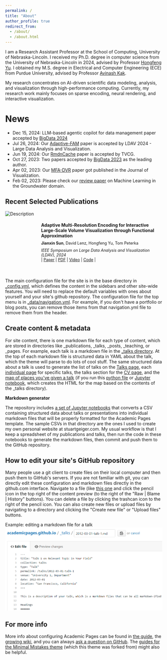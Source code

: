 ```yaml
---
permalink: /
title: "About"
author_profile: true
redirect_from: 
  - /about/
  - /about.html
---
```


I am a Research Assistant Professor at the School of Computing, University of Nebraska-Lincoln. I received my Ph.D. degree in computer science from the University of Nebraska-Lincoln in 2024, advised by Professor [Hongfeng Yu](https://cse.unl.edu/~yu/). I obtained my M.S. degree in Electrical and Computer Engineering (ECE) from Purdue University, advised by Professor [Avinash Kak](https://engineering.purdue.edu/kak/). 
<!--I received my B.S degree from Harbin Institute of Technology.-->

My research concentrates on AI-driven scientific data modeling, analysis, and visualization through high-performance computing. Currently, my research work mainly focuses on sparse encoding, neural rendering, and interactive visualization.

News
======
- Dec 15, 2024: LLM-based agentic copilot for data management paper accepted by [BigData 2024](https://ieeexplore.ieee.org/abstract/document/10826038)
- Jul 26, 2024: Our [Adaptive-FAM](https://arxiv.org/abs/2409.00184) paper is accepted by LDAV 2024 - Large Data Analysis and Visualization.
- Jun 19, 2024: Our [RmdnCache](https://ieeexplore.ieee.org/abstract/document/10549835) paper is accepted by TVCG.
- Oct 27, 2023: Two papers accepted by [BigData 2023](https://bigdataieee.org/BigData2023/ImportantDates.html) as the leading author.
- Apr 02, 2023: Our [MFA-DVR](https://link.springer.com/article/10.1007/s12650-023-00946-y) paper got published in the Journal of Visualization.
- Feb 02, 2023: Please check our [review paper](https://www.sciencedirect.com/science/article/pii/S004313542300180X?casa_token=WlEPnkdR5akAAAAA:kjxbRnqBaa8vDkgmDDFCv-UxDjXrSMhSQwXlkNmzKaKFGphWdj30-e7-mJxswjyAzIzbMPyS) on Machine Learning in the Groundwater domain.

Recent Selected Publications
------
<div style="display: flex; align-items: center; gap: 20px;">
  <img src="https://github.com/sunjianxin/sunjianxin.github.io/blob/master/assets/adaptive.png?raw=true" alt="Description" style="width: 200px; height: 200px; object-fit: cover;">
  <div>
    <p style="margin: 0 0 8px 0; font-weight: bold;">Adaptive Multi-Resolution Encoding for Interactive Large-Scale Volume Visualization through Functional Approximation</p>
    <p style="margin: 0 0 8px 0; font-size: 0.9em;"><strong>Jianxin Sun</strong>, David Lenz, Hongfeng Yu, Tom Peterka</p>
    <p style="margin: 0; font-style: italic; font-size: 0.9em;">IEEE Symposium on Large Data Analysis and Visualization (LDAV), 2024</p>
    <p style="margin: 0; font-size: 0.9em;">
      | <a href="https://ieeexplore.ieee.org/abstract/document/10767627" target="_blank">Paper</a> | 
      <a href="https://arxiv.org/pdf/2409.00184" target="_blank">PDF</a> | 
      <a href="LINK_TO_VIDEO" target="_blank">Video</a> | 
      <a href="https://github.com/sunjianxin/Adaptive-FAM" target="_blank">Code</a> |
    </p>
  </div>
</div>

The main configuration file for the site is in the base directory in [_config.yml](https://github.com/academicpages/academicpages.github.io/blob/master/_config.yml), which defines the content in the sidebars and other site-wide features. You will need to replace the default variables with ones about yourself and your site's github repository. The configuration file for the top menu is in [_data/navigation.yml](https://github.com/academicpages/academicpages.github.io/blob/master/_data/navigation.yml). For example, if you don't have a portfolio or blog posts, you can remove those items from that navigation.yml file to remove them from the header. 

Create content & metadata
------
For site content, there is one markdown file for each type of content, which are stored in directories like _publications, _talks, _posts, _teaching, or _pages. For example, each talk is a markdown file in the [_talks directory](https://github.com/academicpages/academicpages.github.io/tree/master/_talks). At the top of each markdown file is structured data in YAML about the talk, which the theme will parse to do lots of cool stuff. The same structured data about a talk is used to generate the list of talks on the [Talks page](https://academicpages.github.io/talks), each [individual page](https://academicpages.github.io/talks/2012-03-01-talk-1) for specific talks, the talks section for the [CV page](https://academicpages.github.io/cv), and the [map of places you've given a talk](https://academicpages.github.io/talkmap.html) (if you run this [python file](https://github.com/academicpages/academicpages.github.io/blob/master/talkmap.py) or [Jupyter notebook](https://github.com/academicpages/academicpages.github.io/blob/master/talkmap.ipynb), which creates the HTML for the map based on the contents of the _talks directory).

**Markdown generator**

The repository includes [a set of Jupyter notebooks](https://github.com/academicpages/academicpages.github.io/tree/master/markdown_generator
) that converts a CSV containing structured data about talks or presentations into individual markdown files that will be properly formatted for the Academic Pages template. The sample CSVs in that directory are the ones I used to create my own personal website at stuartgeiger.com. My usual workflow is that I keep a spreadsheet of my publications and talks, then run the code in these notebooks to generate the markdown files, then commit and push them to the GitHub repository.

How to edit your site's GitHub repository
------
Many people use a git client to create files on their local computer and then push them to GitHub's servers. If you are not familiar with git, you can directly edit these configuration and markdown files directly in the github.com interface. Navigate to a file (like [this one](https://github.com/academicpages/academicpages.github.io/blob/master/_talks/2012-03-01-talk-1.md) and click the pencil icon in the top right of the content preview (to the right of the "Raw | Blame | History" buttons). You can delete a file by clicking the trashcan icon to the right of the pencil icon. You can also create new files or upload files by navigating to a directory and clicking the "Create new file" or "Upload files" buttons. 

Example: editing a markdown file for a talk
![Editing a markdown file for a talk](/images/editing-talk.png)

For more info
------
More info about configuring Academic Pages can be found in [the guide](https://academicpages.github.io/markdown/), the [growing wiki](https://github.com/academicpages/academicpages.github.io/wiki), and you can always [ask a question on GitHub](https://github.com/academicpages/academicpages.github.io/discussions). The [guides for the Minimal Mistakes theme](https://mmistakes.github.io/minimal-mistakes/docs/configuration/) (which this theme was forked from) might also be helpful.
